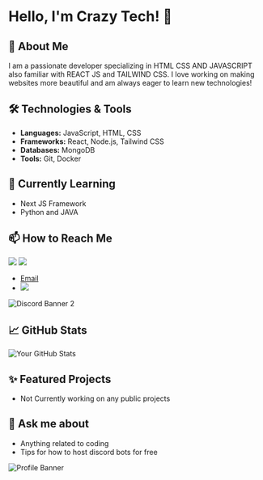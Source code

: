 # Hello, I'm Crazy Tech! 👋

## 🚀 About Me
I am a passionate developer specializing in HTML CSS AND JAVASCRIPT also familiar with REACT JS and TAILWIND CSS. I love working on making websites more beautiful and am always eager to learn new technologies!

## 🛠️ Technologies & Tools
- **Languages:** JavaScript, HTML, CSS
- **Frameworks:** React, Node.js, Tailwind CSS
- **Databases:** MongoDB
- **Tools:** Git, Docker

## 🌱 Currently Learning
- Next JS Framework
- Python and JAVA

## 📫 How to Reach Me
<a href="https://discord.com/users/820928134886326272/"><img src="https://discord.c99.nl/widget/theme-4/820928134886326272.png"></a>
<a href="https://discord.gg/devshub"><img src="https://discord.com/api/guilds/1270754908894662656/widget.png?style=banner2"/></a>
- [Email](mailto:admin@crazydev.xyz)
- <img src="https://discord.com/api/guilds/1270754908894662656/widget.png?style=banner2"/>
![Discord Banner 2](https://discord.com/api/guilds/1270754908894662656/widget.png?style=banner2)

## 📈 GitHub Stats
![Your GitHub Stats](https://github-readme-stats.vercel.app/api?username=crazytech69&show_icons=true&theme=radical)

## ✨ Featured Projects
- Not Currently working on any public projects

## 💬 Ask me about
- Anything related to coding
- Tips for how to host discord bots for free

![Profile Banner](https://cdn.discordapp.com/banners/1270754908894662656/e6cce6b7de5fcd285bcab02de62ebc67.webp?size=4096)
